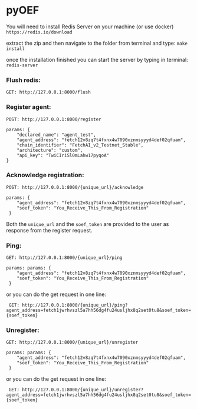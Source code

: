 # pyOEF

You will need to install Redis Server on your machine (or use docker)
`https://redis.io/download`

extract the zip and then  navigate to the folder from terminal and type:
`make install`

once the installation finished you can start  the server by typing in  terminal:
`redis-server`

### Flush redis:

`GET: http://127.0.0.1:8000/flush`

### Register agent:

`POST: http://127.0.0.1:8000/register`
```buildoutcfg
params: {
    "declared_name": "agent_test",
    "agent_address": "fetch12v8zq7t4fxnx4w7090xznmsyyyd4def02qfuam",
    "chain_identifier": "FetchAI_v2_Testnet_Stable",
    "architecture": "custom",
    "api_key": "TwiCIriSl0mLahw17pyqoA"
}
```

### Acknowledge registration:

`POST: http://127.0.0.1:8000/{unique_url}/acknowledge`
```buildoutcfg
params: {
    "agent_address": "fetch12v8zq7t4fxnx4w7090xznmsyyyd4def02qfuam",
    "soef_token": "You_Receive_This_From_Registration"
 }
```
Both the `unique_url` and the `soef_token` are provided to the user as response from  the register
request.

### Ping:
`GET: http://127.0.0.1:8000/{unique_url}/ping`
```buildoutcfg
params: params: {
    "agent_address": "fetch12v8zq7t4fxnx4w7090xznmsyyyd4def02qfuam",
    "soef_token": "You_Receive_This_From_Registration"
 }
```
or you can do the get request in one  line:

` GET: http://127.0.0.1:8000/{unique_url}/ping?agent_address=fetch1jwrhvszl5a7hh56dg4fu24usljhx8q2set0tu8&soef_token={soef_token}`

### Unregister:

`GET: http://127.0.0.1:8000/{unique_url}/unregister`
```buildoutcfg
params: params: {
    "agent_address": "fetch12v8zq7t4fxnx4w7090xznmsyyyd4def02qfuam",
    "soef_token": "You_Receive_This_From_Registration"
 }
```
or you can do the get request in one  line:

` GET: http://127.0.0.1:8000/{unique_url}/unregister?agent_address=fetch1jwrhvszl5a7hh56dg4fu24usljhx8q2set0tu8&soef_token={soef_token}`

